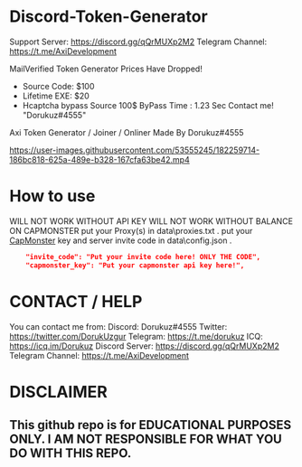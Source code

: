 
# Discord-Token-Generator

Support Server: https://discord.gg/qQrMUXp2M2
Telegram Channel: https://t.me/AxiDevelopment

MailVerified Token Generator Prices Have Dropped!
- Source Code: $100
- Lifetime EXE: $20
- Hcaptcha bypass Source 100$
ByPass Time : 1.23 Sec
Contact me! "Dorukuz#4555"


Axi Token Generator / Joiner / Onliner Made By Dorukuz#4555



https://user-images.githubusercontent.com/53555245/182259714-186bc818-625a-489e-b328-167cfa63be42.mp4






# How to use

WILL NOT WORK WITHOUT API KEY
WILL NOT WORK WITHOUT BALANCE ON CAPMONSTER
put your Proxy(s) in data\proxies.txt .
put your [CapMonster](https://capmonster.cloud) key and server invite code in data\config.json .
```json
    "invite_code": "Put your invite code here! ONLY THE CODE", 
    "capmonster_key": "Put your capmonster api key here!",
```

# CONTACT / HELP

You can contact me from:
Discord: Dorukuz#4555
Twitter: https://twitter.com/DorukUzgur
Telegram: https://t.me/dorukuz
ICQ: https://icq.im/Dorukuz
Discord Server: https://discord.gg/qQrMUXp2M2
Telegram Channel: https://t.me/AxiDevelopment
# DISCLAIMER

## This github repo is for EDUCATIONAL PURPOSES ONLY. I AM NOT RESPONSIBLE FOR WHAT YOU DO WITH THIS REPO.
